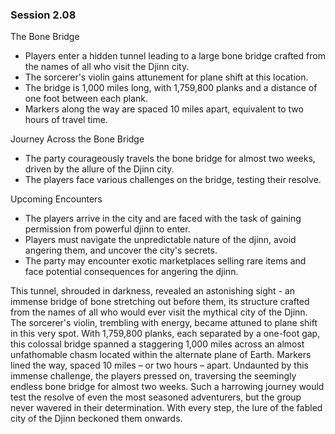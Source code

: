 ### Session 2.08 ###


 The Bone Bridge
* Players enter a hidden tunnel leading to a large bone bridge crafted from the names of all who visit the Djinn city.
* The sorcerer's violin gains attunement for plane shift at this location.
* The bridge is 1,000 miles long, with 1,759,800 planks and a distance of one foot between each plank.
* Markers along the way are spaced 10 miles apart, equivalent to two hours of travel time.

 Journey Across the Bone Bridge
* The party courageously travels the bone bridge for almost two weeks, driven by the allure of the Djinn city.
* The players face various challenges on the bridge, testing their resolve.

 Upcoming Encounters
* The players arrive in the city and are faced with the task of gaining permission from powerful djinn to enter.
* Players must navigate the unpredictable nature of the djinn, avoid angering them, and uncover the city's secrets.
* The party may encounter exotic marketplaces selling rare items and face potential consequences for angering the djinn.



This tunnel, shrouded in darkness, revealed an astonishing sight - an immense bridge of bone stretching out before them, its structure crafted from the names of all who would ever visit the mythical city of the Djinn. The sorcerer's violin, trembling with energy, became attuned to plane shift in this very spot. With 1,759,800 planks, each separated by a one-foot gap, this colossal bridge spanned a staggering 1,000 miles across an almost unfathomable chasm located within the alternate plane of Earth. Markers lined the way, spaced 10 miles – or two hours – apart. Undaunted by this immense challenge, the players pressed on, traversing the seemingly endless bone bridge for almost two weeks. Such a harrowing journey would test the resolve of even the most seasoned adventurers, but the group never wavered in their determination. With every step, the lure of the fabled city of the Djinn beckoned them onwards.